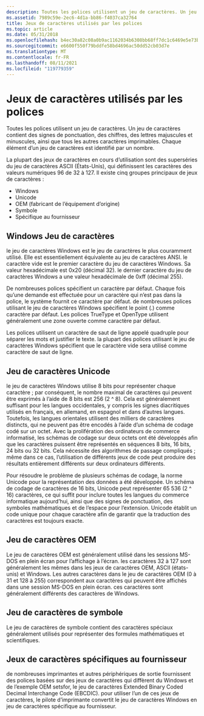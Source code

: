 ```yaml
---
description: Toutes les polices utilisent un jeu de caractères. Un jeu de caractères contient des signes de ponctuation, des chiffres, des lettres majuscules et minuscules, ainsi que tous les autres caractères imprimables. Chaque élément d’un jeu de caractères est identifié par un nombre.
ms.assetid: 7989c59e-2ec6-4d1a-bb86-f4037ca32764
title: Jeux de caractères utilisés par les polices
ms.topic: article
ms.date: 05/31/2018
ms.openlocfilehash: b4ec30a82c08a0b9ac1162034b6308bb68ff7dc1c6469e5e73bad2838b528eef
ms.sourcegitcommit: e6600f550f79bddfe58bd4696ac50dd52cb03d7e
ms.translationtype: MT
ms.contentlocale: fr-FR
ms.lasthandoff: 08/11/2021
ms.locfileid: "119779359"
---
```

# <a name="character-sets-used-by-fonts"></a>Jeux de caractères utilisés par les polices

Toutes les polices utilisent un jeu de caractères. Un jeu de caractères contient des signes de ponctuation, des chiffres, des lettres majuscules et minuscules, ainsi que tous les autres caractères imprimables. Chaque élément d’un jeu de caractères est identifié par un nombre.

La plupart des jeux de caractères en cours d’utilisation sont des superséries du jeu de caractères ASCII (États-Unis), qui définissent les caractères des valeurs numériques 96 de 32 à 127. Il existe cinq groupes principaux de jeux de caractères :

-   Windows
-   Unicode
-   OEM (fabricant de l’équipement d’origine)
-   Symbole
-   Spécifique au fournisseur

## <a name="windows-character-set"></a>Windows Jeu de caractères

le jeu de caractères Windows est le jeu de caractères le plus couramment utilisé. Elle est essentiellement équivalente au jeu de caractères ANSI. le caractère vide est le premier caractère du jeu de caractères Windows. Sa valeur hexadécimale est 0x20 (décimal 32). le dernier caractère du jeu de caractères Windows a une valeur hexadécimale de 0xff (décimal 255).

De nombreuses polices spécifient un caractère par défaut. Chaque fois qu’une demande est effectuée pour un caractère qui n’est pas dans la police, le système fournit ce caractère par défaut. de nombreuses polices utilisant le jeu de caractères Windows spécifient le point (.) comme caractère par défaut. Les polices TrueType et OpenType utilisent généralement une zone ouverte comme caractère par défaut.

Les polices utilisent un caractère de saut de ligne appelé quadruple pour séparer les mots et justifier le texte. la plupart des polices utilisant le jeu de caractères Windows spécifient que le caractère vide sera utilisé comme caractère de saut de ligne.

## <a name="unicode-character-set"></a>Jeu de caractères Unicode

le jeu de caractères Windows utilise 8 bits pour représenter chaque caractère ; par conséquent, le nombre maximal de caractères qui peuvent être exprimés à l’aide de 8 bits est 256 (2 ^ 8). Cela est généralement suffisant pour les langues occidentales, y compris les signes diacritiques utilisés en français, en allemand, en espagnol et dans d’autres langues. Toutefois, les langues orientales utilisent des milliers de caractères distincts, qui ne peuvent pas être encodés à l’aide d’un schéma de codage codé sur un octet. Avec la prolifération des ordinateurs de commerce informatisé, les schémas de codage sur deux octets ont été développés afin que les caractères puissent être représentés en séquences 8 bits, 16 bits, 24 bits ou 32 bits. Cela nécessite des algorithmes de passage compliqués ; même dans ce cas, l’utilisation de différents jeux de code peut produire des résultats entièrement différents sur deux ordinateurs différents.

Pour résoudre le problème de plusieurs schémas de codage, la norme Unicode pour la représentation des données a été développée. Un schéma de codage de caractères de 16 bits, Unicode peut représenter 65 536 (2 ^ 16) caractères, ce qui suffit pour inclure toutes les langues du commerce informatique aujourd’hui, ainsi que des signes de ponctuation, des symboles mathématiques et de l’espace pour l’extension. Unicode établit un code unique pour chaque caractère afin de garantir que la traduction des caractères est toujours exacte.

## <a name="oem-character-set"></a>Jeu de caractères OEM

Le jeu de caractères OEM est généralement utilisé dans les sessions MS-DOS en plein écran pour l’affichage à l’écran. les caractères 32 à 127 sont généralement les mêmes dans les jeux de caractères OEM, ASCII (états-unis) et Windows. Les autres caractères dans le jeu de caractères OEM (0 à 31 et 128 à 255) correspondent aux caractères qui peuvent être affichés dans une session MS-DOS en plein écran. ces caractères sont généralement différents des caractères de Windows.

## <a name="symbol-character-set"></a>Jeu de caractères de symbole

Le jeu de caractères de symbole contient des caractères spéciaux généralement utilisés pour représenter des formules mathématiques et scientifiques.

## <a name="vendor-specific-character-sets"></a>Jeux de caractères spécifiques au fournisseur

de nombreuses imprimantes et autres périphériques de sortie fournissent des polices basées sur des jeux de caractères qui diffèrent du Windows et de l’exemple OEM setsfor, le jeu de caractères Extended Binary Coded Decimal Interchange Code (EBCDIC). pour utiliser l’un de ces jeux de caractères, le pilote d’imprimante convertit le jeu de caractères Windows en jeu de caractères spécifique au fournisseur.

 

 



